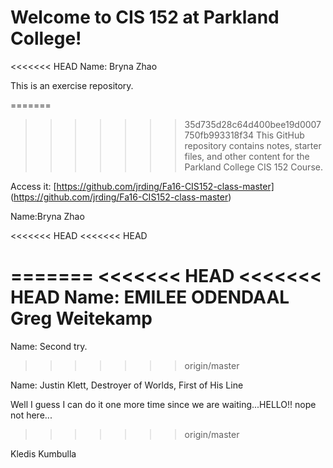 # Welcome to CIS 152 at Parkland College!

<<<<<<< HEAD
Name: Bryna Zhao

This is an exercise repository.

=======
>>>>>>> 35d735d28c64d400bee19d0007750fb993318f34
This GitHub repository contains notes, starter files, and other content for the Parkland College CIS 152 Course.

Access it: [https://github.com/jrding/Fa16-CIS152-class-master] (https://github.com/jrding/Fa16-CIS152-class-master)

Name:Bryna Zhao

<<<<<<< HEAD
<<<<<<< HEAD




=======
<<<<<<< HEAD
<<<<<<< HEAD
Name:
EMILEE ODENDAAL
Greg Weitekamp
=======
Name: Second try.
>>>>>>> origin/master

Name: Justin Klett, Destroyer of Worlds, First of His Line













Well I guess I can do it one more time since we are waiting...HELLO!!
nope not here...







>>>>>>> origin/master
































Kledis Kumbulla <!Doctype html>